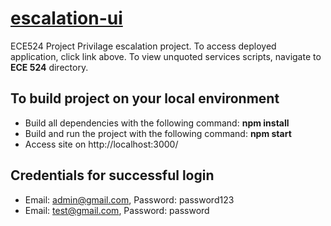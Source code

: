 # [escalation-ui](https://master.d2hta5w59rzvee.amplifyapp.com/)
ECE524 Project Privilage escalation project. To access deployed application, click link above. To view unquoted services scripts, navigate to **ECE 524** directory. 

## To build project on your local environment
* Build all dependencies with the following command: **npm install** 
* Build and run the project with the following command: **npm start** 
* Access site on http://localhost:3000/ 

## Credentials for successful login
* Email: admin@gmail.com, Password: password123
* Email: test@gmail.com, Password: password
